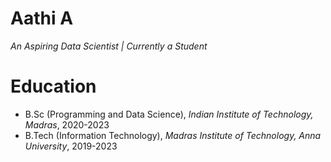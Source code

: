 # Aathi A
*An Aspiring Data Scientist | Currently a Student*

# Education
* B.Sc (Programming and Data Science), *Indian Institute of Technology, Madras*, 2020-2023
* B.Tech (Information Technology), *Madras Institute of Technology, Anna University*, 2019-2023





